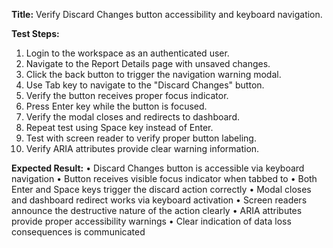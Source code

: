 **Title:** Verify Discard Changes button accessibility and keyboard navigation.

**Test Steps:**
1. Login to the workspace as an authenticated user.
2. Navigate to the Report Details page with unsaved changes.
3. Click the back button to trigger the navigation warning modal.
4. Use Tab key to navigate to the "Discard Changes" button.
5. Verify the button receives proper focus indicator.
6. Press Enter key while the button is focused.
7. Verify the modal closes and redirects to dashboard.
8. Repeat test using Space key instead of Enter.
9. Test with screen reader to verify proper button labeling.
10. Verify ARIA attributes provide clear warning information.

**Expected Result:**
• Discard Changes button is accessible via keyboard navigation
• Button receives visible focus indicator when tabbed to
• Both Enter and Space keys trigger the discard action correctly
• Modal closes and dashboard redirect works via keyboard activation
• Screen readers announce the destructive nature of the action clearly
• ARIA attributes provide proper accessibility warnings
• Clear indication of data loss consequences is communicated